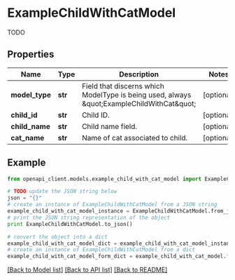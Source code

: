 # ExampleChildWithCatModel

TODO 

## Properties

Name | Type | Description | Notes
------------ | ------------- | ------------- | -------------
**model_type** | **str** | Field that discerns which ModelType is being used, always \&quot;ExampleChildWithCat\&quot; | [optional] 
**child_id** | **str** | Child ID. | [optional] 
**child_name** | **str** | Child name field. | [optional] 
**cat_name** | **str** | Name of cat associated to child. | [optional] 

## Example

```python
from openapi_client.models.example_child_with_cat_model import ExampleChildWithCatModel

# TODO update the JSON string below
json = "{}"
# create an instance of ExampleChildWithCatModel from a JSON string
example_child_with_cat_model_instance = ExampleChildWithCatModel.from_json(json)
# print the JSON string representation of the object
print ExampleChildWithCatModel.to_json()

# convert the object into a dict
example_child_with_cat_model_dict = example_child_with_cat_model_instance.to_dict()
# create an instance of ExampleChildWithCatModel from a dict
example_child_with_cat_model_form_dict = example_child_with_cat_model.from_dict(example_child_with_cat_model_dict)
```
[[Back to Model list]](../README.md#documentation-for-models) [[Back to API list]](../README.md#documentation-for-api-endpoints) [[Back to README]](../README.md)


